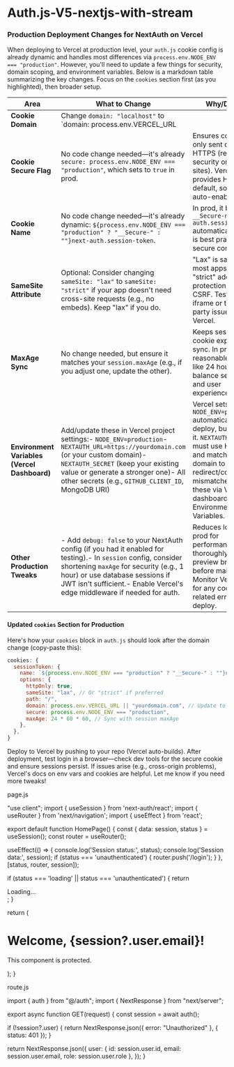 # Auth.js-V5-nextjs-with-stream

### Production Deployment Changes for NextAuth on Vercel

When deploying to Vercel at production level, your `auth.js` cookie config is already dynamic and handles most differences via `process.env.NODE_ENV === "production"`. However, you'll need to update a few things for security, domain scoping, and environment variables. Below is a markdown table summarizing the key changes. Focus on the `cookies` section first (as you highlighted), then broader setup.

| Area | What to Change | Why/Details |
|------|----------------|-------------|
| **Cookie Domain** | Change `domain: "localhost"` to `domain: process.env.VERCEL_URL || "yourdomain.com"` (replace "yourdomain.com" with your actual domain). For subdomains, use `".yourdomain.com"`. | In production, cookies must be scoped to your real domain (e.g., from Vercel) for cross-request persistence. "localhost" only works in dev and would break sessions on your live site. Use `process.env.VERCEL_URL` for auto-detection on Vercel. |
| **Cookie Secure Flag** | No code change needed—it's already `secure: process.env.NODE_ENV === "production"`, which sets to `true` in prod. | Ensures cookies are only sent over HTTPS (required for security on live sites). Vercel provides HTTPS by default, so this auto-enables. |
| **Cookie Name** | No code change needed—it's already dynamic: `${process.env.NODE_ENV === "production" ? "__Secure-" : ""}next-auth.session-token`. | In prod, it becomes `__Secure-next-auth.session-token` automatically, which is best practice for secure contexts. |
| **SameSite Attribute** | Optional: Consider changing `sameSite: "lax"` to `sameSite: "strict"` if your app doesn't need cross-site requests (e.g., no embeds). Keep "lax" if you do. | "Lax" is safe for most apps but "strict" adds extra protection against CSRF. Test for any iframe or third-party issues on Vercel. |
| **MaxAge Sync** | No change needed, but ensure it matches your `session.maxAge` (e.g., if you adjust one, update the other). | Keeps session and cookie expirations in sync. In prod, use a reasonable value like 24 hours to balance security and user experience. |
| **Environment Variables (Vercel Dashboard)** | Add/update these in Vercel project settings:- `NODE_ENV=production`- `NEXTAUTH_URL=https://yourdomain.com` (or your custom domain)- `NEXTAUTH_SECRET` (keep your existing value or generate a stronger one)- All other secrets (e.g., `GITHUB_CLIENT_ID`, MongoDB URI) | Vercel sets `NODE_ENV=production` automatically on deploy, but confirm it. `NEXTAUTH_URL` must use HTTPS and match your domain to avoid redirect/cookie mismatches. Add these via Vercel dashboard > Environment Variables. |
| **Other Production Tweaks** | - Add `debug: false` to your NextAuth config (if you had it enabled for testing).- In `session` config, consider shortening `maxAge` for security (e.g., 1 hour) or use database sessions if JWT isn't sufficient.- Enable Vercel's edge middleware if needed for auth. | Reduces logging in prod for performance. Test thoroughly on a preview branch before main deploy. Monitor Vercel logs for any cookie-related errors post-deploy. |

#### Updated `cookies` Section for Production
Here's how your `cookies` block in `auth.js` should look after the domain change (copy-paste this):

```javascript
cookies: {
  sessionToken: {
    name: `${process.env.NODE_ENV === "production" ? "__Secure-" : ""}next-auth.session-token`,
    options: {
      httpOnly: true,
      sameSite: "lax", // Or "strict" if preferred
      path: "/",
      domain: process.env.VERCEL_URL || "yourdomain.com", // Update to your domain
      secure: process.env.NODE_ENV === "production",
      maxAge: 24 * 60 * 60, // Sync with session maxAge
    },
  },
}
```

Deploy to Vercel by pushing to your repo (Vercel auto-builds). After deployment, test login in a browser—check dev tools for the secure cookie and ensure sessions persist. If issues arise (e.g., cross-origin problems), Vercel's docs on env vars and cookies are helpful. Let me know if you need more tweaks!


page.js

"use client";
import { useSession } from 'next-auth/react';
import { useRouter } from 'next/navigation';
import { useEffect } from 'react';

export default function HomePage() {
  const { data: session, status } = useSession();
  const router = useRouter();

  useEffect(() => {
    console.log('Session status:', status);
    console.log('Session data:', session);
    if (status === 'unauthenticated') {
      router.push('/login');
    }
  }, [status, router, session]);

  if (status === 'loading' || status === 'unauthenticated') {
    return <div>Loading...</div>;
  }

  return (
    <div>
      <h1>Welcome, {session?.user.email}!</h1>
      <p>This component is protected.</p>
    </div>
  );
}


route.js

import { auth } from "@/auth";
import { NextResponse } from "next/server";

export async function GET(request) {
  const session = await auth();

  if (!session?.user) {
    return NextResponse.json({ error: "Unauthorized" }, { status: 401 });
  }

  return NextResponse.json({
    user: {
      id: session.user.id,
      email: session.user.email,
      role: session.user.role
    },
  });
}

